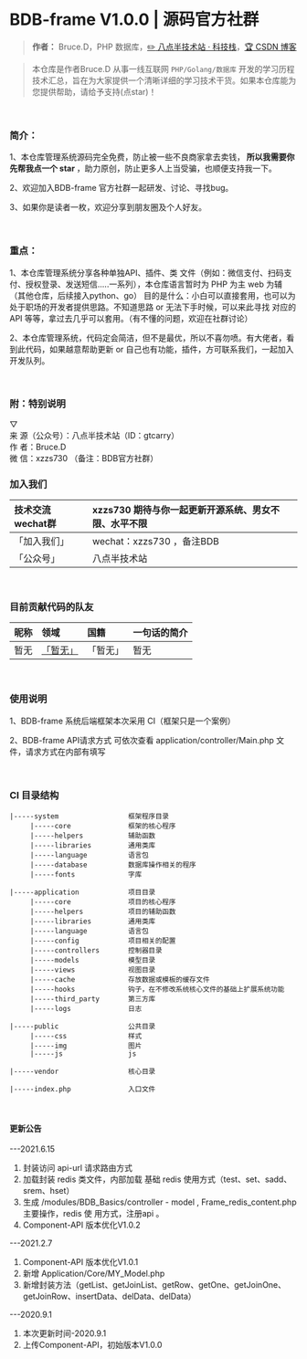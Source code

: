 # BDB-frame V1.0.0 | 源码官方社群

> **作者：** Bruce.D，PHP 数据库，[:pencil2: 八点半技术站 · 科技栈](https://mp.weixin.qq.com/s/XybKz5MwfKpz4RgeQFJUew)，[:trophy: CSDN 博客](https://blog.csdn.net/qq_40884473)

> 本仓库是作者Bruce.D 从事一线互联网 ```PHP/Golang/数据库``` 开发的学习历程技术汇总，旨在为大家提供一个清晰详细的学习技术干货。如果本仓库能为您提供帮助，请给予支持(点star)！


<br/>  

### 简介：

1、本仓库管理系统源码完全免费，防止被一些不良商家拿去卖钱，<b> 所以我需要你先帮我点一个 star </b>，助力原创，防止更多人上当受骗，也顺便支持我一下。

2、欢迎加入BDB-frame 官方社群一起研发、讨论、寻找bug。

3、如果你是读者一枚，欢迎分享到朋友圈及个人好友。

<br/>

### 重点：

1、本仓库管理系统分享各种单独API、插件、类 文件（例如：微信支付、扫码支付、授权登录、发送短信.....一系列），本仓库语言暂时为 PHP 为主 web 为辅（其他仓库，后续接入python、go）
目的是什么：小白可以直接套用，也可以为处于职场的开发者提供思路。不知道思路 or 无法下手时候，可以来此寻找 对应的API 等等，拿过去几乎可以套用。（有不懂的问题，欢迎在社群讨论）

2、本仓库管理系统，代码定会简洁，但不是最优，所以不喜勿喷。有大佬者，看到此代码，如果越意帮助更新 or 自己也有功能，插件，方可联系我们，一起加入开发队列。 

<br/>

### 附：特别说明 <br/>
▽<br/>
来   源（公众号）：八点半技术站（ID：gtcarry）<br/>
作   者：Bruce.D<br/>
微  信：xzzs730 （备注：BDB官方社群）<br/>


### 加入我们

| 技术交流wechat群 | xzzs730  期待与你一起更新开源系统、男女不限、水平不限|
| :------------- | :----------- |
| 「加入我们」| wechat：xzzs730 ，备注BDB |
| 「公众号」 | 八点半技术站 |
<br/>


### 目前贡献代码的队友

| 昵称 | 领域  | 国籍 | 一句话的简介   |
| :------------- | :----------- | :----------- |:----------- |
| 暂无| <a href="#">「暂无」</a> |「暂无」 | 暂无 |
<br/>


### 使用说明
1、BDB-frame 系统后端框架本次采用 CI（框架只是一个案例）

2、BDB-frame API请求方式 可依次查看 application/controller/Main.php 文件，请求方式在内部有填写

<br/>

### CI 目录结构
    |-----system                 框架程序目录  
         |-----core              框架的核心程序  
         |-----helpers           辅助函数  
         |-----libraries         通用类库  
         |-----language          语言包  
         |-----database          数据库操作相关的程序              
         |-----fonts             字库  
          
    |-----application            项目目录  
         |-----core              项目的核心程序  
         |-----helpers           项目的辅助函数    
         |-----libraries         通用类库  
         |-----language          语言包  
         |-----config            项目相关的配置  
         |-----controllers       控制器目录  
         |-----models            模型目录  
         |-----views             视图目录  
         |-----cache             存放数据或模板的缓存文件  
         |-----hooks             钩子，在不修改系统核心文件的基础上扩展系统功能  
         |-----third_party       第三方库  
         |-----logs              日志  
         
    |-----public                 公共目录  
         |-----css               样式  
         |-----img               图片    
         |-----js                js  
    
    |-----vendor                 核心目录  
     
    |-----index.php              入口文件 


<br/>



#### 更新公告
---2021.6.15
1. 封装访问 api-url 请求路由方式
2. 加载封装 redis 类文件，内部加载 基础 redis 使用方式（test、set、sadd、srem、hset）
3. 生成 /modules/BDB_Basics/controller - model , Frame_redis_content.php 主要操作，redis 使	用方式，注册api 。
4. Component-API 版本优化V1.0.2

---2021.2.7
1. Component-API 版本优化V1.0.1
2. 新增 Application/Core/MY_Model.php
3. 新增封装方法（getList、getJoinList、getRow、getOne、getJoinOne、getJoinRow、insertData、delData、delData）


---2020.9.1
1. 本次更新时间-2020.9.1
2. 上传Component-API，初始版本V1.0.0 
